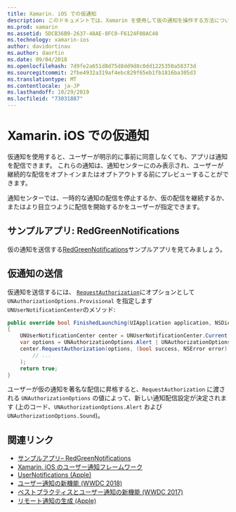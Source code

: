 ```yaml
---
title: Xamarin. iOS での仮通知
description: このドキュメントでは、Xamarin を使用して仮の通知を操作する方法について説明します。 IOS 12 で導入された一時的な通知により、アプリケーションは、明示的なユーザーアクセス許可なしに通知を送信できます。
ms.prod: xamarin
ms.assetid: 5DCB36B9-2637-48AE-8FC0-F6124F08AC48
ms.technology: xamarin-ios
author: davidortinau
ms.author: daortin
ms.date: 09/04/2018
ms.openlocfilehash: 7d9fe2a651d8d75d8dd9d8c0dd1225350a58373d
ms.sourcegitcommit: 2fbe4932a319af4ebc829f65eb1fb1816ba305d3
ms.translationtype: MT
ms.contentlocale: ja-JP
ms.lasthandoff: 10/29/2019
ms.locfileid: "73031887"
---
```

# <a name="provisional-notifications-in-xamarinios"></a>Xamarin. iOS での仮通知

仮通知を使用すると、ユーザーが明示的に事前に同意しなくても、アプリは通知を配信できます。 これらの通知は、通知センターにのみ表示され、ユーザーが継続的な配信をオプトインまたはオプトアウトする前にプレビューすることができます。

通知センターでは、一時的な通知の配信を停止するか、仮の配信を継続するか、またはより目立つように配信を開始するかをユーザーが指定できます。

## <a name="sample-app-redgreennotifications"></a>サンプルアプリ: RedGreenNotifications

仮の通知を送信する[RedGreenNotifications](https://docs.microsoft.com/samples/xamarin/ios-samples/ios12-redgreennotifications)サンプルアプリを見てみましょう。

## <a name="sending-provisional-notifications"></a>仮通知の送信

仮通知を送信するには、 [`RequestAuthorization`](xref:UserNotifications.UNUserNotificationCenter.RequestAuthorization*)にオプションとして `UNAuthorizationOptions.Provisional` を指定します
`UNUserNotificationCenter`のメソッド:

```csharp
public override bool FinishedLaunching(UIApplication application, NSDictionary launchOptions)
{
    UNUserNotificationCenter center = UNUserNotificationCenter.Current;
    var options = UNAuthorizationOptions.Alert | UNAuthorizationOptions.Sound | UNAuthorizationOptions.Provisional;
    center.RequestAuthorization(options, (bool success, NSError error) => {
        // ...
    );
    return true;
}
```

ユーザーが仮の通知を著名な配信に昇格すると、`RequestAuthorization` に渡される `UNAuthorizationOptions` の値によって、新しい通知配信設定が決定されます (上のコード、`UNAuthorizationOptions.Alert` および `UNAuthorizationOptions.Sound`)。

## <a name="related-links"></a>関連リンク

- [サンプルアプリ– RedGreenNotifications](https://docs.microsoft.com/samples/xamarin/ios-samples/ios12-redgreennotifications)
- [Xamarin. iOS のユーザー通知フレームワーク](~/ios/platform/user-notifications/index.md)
- [UserNotifications (Apple)](https://developer.apple.com/documentation/usernotifications?language=objc)
- [ユーザー通知の新機能 (WWDC 2018)](https://developer.apple.com/videos/play/wwdc2018/710/)
- [ベストプラクティスとユーザー通知の新機能 (WWDC 2017)](https://developer.apple.com/videos/play/wwdc2017/708/)
- [リモート通知の生成 (Apple)](https://developer.apple.com/documentation/usernotifications/setting_up_a_remote_notification_server/generating_a_remote_notification)
